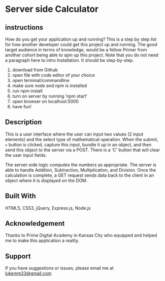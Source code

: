 # Server side Calculator

## instructions
How do you get your application up and running? This is a step by step list for how another developer could get this project up and running. The good target audience in terms of knowledge, would be a fellow Primer from another cohort being able to spin up this project. Note that you do not need a paragraph here to intro Installation. It should be step-by-step.

1. download from Github
2. open file with code editor of your choice
3. open terminal/commandline
4. make sure node and npm is installed
5. run npm install
6. turn on server by running 'npm start'
7. open browser on localhost:5000
8. have fun!

## Description

This is a user interface where the user can input two values (2 input elements) and the select type of mathematical operation. When the submit, `=` button is clicked, capture this input, bundle it up in an object, and then send this object to the server via a POST. There is a 'C' button that will clear the user input fields.

The server-side logic computes the numbers as appropriate. The server is able to handle Addition, Subtraction, Multiplication, and Division. Once the calculation is complete, a GET request sends data back to the client in an object where it is displayed on the DOM.

## Built With
HTML5, CSS3, jQuery, Express.js, Node.js

## Acknowledgement
Thanks to Prime Digital Academy in Kansas City who equipped and helped me to make this application a reality.

## Support
If you have suggestions or issues, please email me at lukemm23@gmail.com